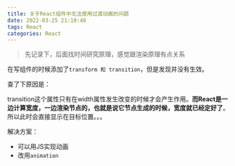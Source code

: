 ```yaml
---
title: 关于React组件中无法使用过渡动画的问题
date: 2022-03-25 21:19:48
tags: React
categories: React
---
```


> 先记录下，后面找时间研究原理，感觉跟渲染原理有点关系

在写组件的时候添加了`transform 和 transition`，但是发现并没有生效。

查了下原因是：

transition这个属性只有在width属性发生改变的时候才会产生作用。**而React是一边计算宽度，一边渲染节点的，也就是说它节点生成的时候，宽度就已经定好了**。所以此时会直接显示在目标位置。。。

解决方案：

- 可以用JS实现动画
- 改用`animation`
